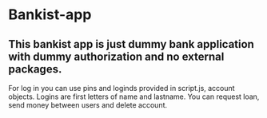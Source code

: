 # Bankist-app

## This bankist app is just dummy bank application with dummy authorization and no external packages.
For log in you can use pins and loginds provided in script.js, account objects. Logins are first letters of name and lastname.
You can request loan, send money between users and delete account.
